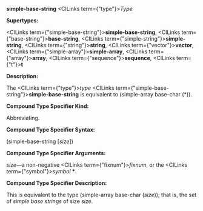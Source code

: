**simple-base-string** <ClLinks  term={"type"}><i>Type</i></ClLinks> 



**Supertypes:** 



<ClLinks  term={"simple-base-string"}><b>simple-base-string</b></ClLinks>, <ClLinks  term={"base-string"}><b>base-string</b></ClLinks>, <ClLinks  term={"simple-string"}><b>simple-string</b></ClLinks>, <ClLinks  term={"string"}><b>string</b></ClLinks>, <ClLinks  term={"vector"}><b>vector</b></ClLinks>, <ClLinks  term={"simple-array"}><b>simple-array</b></ClLinks>, <ClLinks  term={"array"}><b>array</b></ClLinks>, <ClLinks  term={"sequence"}><b>sequence</b></ClLinks>, <ClLinks  term={"t"}><b>t</b></ClLinks> 



**Description:** 



The <ClLinks  term={"type"}><i>type</i></ClLinks> <ClLinks  term={"simple-base-string"}><b>simple-base-string</b></ClLinks> is equivalent to (simple-array base-char (\*)). 



**Compound Type Specifier Kind:** 



Abbreviating. 



**Compound Type Specifier Syntax:** 



(simple-base-string [*size*]) 



**Compound Type Specifier Arguments:** 



*size*—a non-negative <ClLinks  term={"fixnum"}><i>fixnum</i></ClLinks>, or the <ClLinks  term={"symbol"}><i>symbol</i></ClLinks> **\***. 



**Compound Type Specifier Description:** 



This is equivalent to the type (simple-array base-char (*size*)); that is, the set of *simple base strings* of size *size*. 



